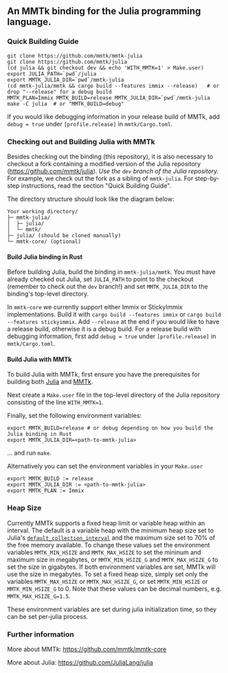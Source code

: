 ## An MMTk binding for the Julia programming language.

### Quick Building Guide

```
git clone https://github.com/mmtk/mmtk-julia
git clone https://github.com/mmtk/julia
(cd julia && git checkout dev && echo 'WITH_MMTK=1' > Make.user)
export JULIA_PATH=`pwd`/julia
export MMTK_JULIA_DIR=`pwd`/mmtk-julia
(cd mmtk-julia/mmtk && cargo build --features immix --release)   # or drop "--release" for a debug build
MMTK_PLAN=Immix MMTK_BUILD=release MMTK_JULIA_DIR=`pwd`/mmtk-julia make -C julia  # or "MMTK_BUILD=debug"
```

If you would like debugging information in your release build of MMTk, add `debug = true` under `[profile.release]` in `mmtk/Cargo.toml`.

### Checking out and Building Julia with MMTk

Besides checking out the binding (this repository), it is also necessary to checkout a fork containing a modified version of the Julia repository (https://github.com/mmtk/julia).
_Use the `dev` branch of the Julia repository._
For example, we check out the fork as a sibling of `mmtk-julia`.
For step-by-step instructions, read the section "Quick Building Guide".

The directory structure should look like the diagram below:

```
Your working directory/
├─ mmtk-julia/
│  ├─ julia/
│  └─ mmtk/
├─ julia/ (should be cloned manually)
└─ mmtk-core/ (optional)
```

#### Build Julia binding in Rust

Before building Julia, build the binding in `mmtk-julia/mmtk`. You must have already checked out Julia, set `JULIA_PATH` to point to the checkout (remember to check out the `dev` branch!) and set `MMTK_JULIA_DIR` to the binding's top-level directory.

In `mmtk-core` we currently support either Immix or StickyImmix implementations.
Build it with `cargo build --features immix` or `cargo build --features stickyimmix`.
Add `--release` at the end if you would like to have a release build, otherwise it is a debug build.
For a release build with debugging information, first add `debug = true` under `[profile.release]` in `mmtk/Cargo.toml`.

#### Build Julia with MMTk

To build Julia with MMTk, first ensure you have the prerequisites for building both [Julia](https://github.com/JuliaLang/julia/blob/master/doc/src/devdocs/build/build.md#required-build-tools-and-external-libraries) and [MMTk](https://github.com/mmtk/mmtk-core#requirements).

Next create a `Make.user` file in the top-level directory of the Julia repository consisting of the line `WITH_MMTK=1`.

Finally, set the following environment variables:

```
export MMTK_BUILD=release # or debug depending on how you build the Julia binding in Rust
export MMTK_JULIA_DIR=<path-to-mmtk-julia>
```
... and run `make`.

Alternatively you can set the environment variables in your `Make.user` 

```
export MMTK_BUILD := release
export MMTK_JULIA_DIR := <path-to-mmtk-julia>
export MMTK_PLAN := Immix
```

### Heap Size

Currently MMTk supports a fixed heap limit or variable heap within an interval. The default is a variable heap with the minimum heap size set to Julia's [`default_collection_interval`](https://github.com/mmtk/julia/blob/847cddeb7b9ddb5d6b66bec4c19d3a711748a45b/src/gc.c#L651) and the maximum size set to 70% of the free memory available. To change these values set the environment variables `MMTK_MIN_HSIZE` and `MMTK_MAX_HSIZE` to set the mininum and maximum size in megabytes, or `MMTK_MIN_HSIZE_G` and `MMTK_MAX_HSIZE_G` to set the size in gigabytes. If both environment variables are set, MMTk will use the size in megabytes. To set a fixed heap size, simply set only the variables `MMTK_MAX_HSIZE` or `MMTK_MAX_HSIZE_G`, or set `MMTK_MIN_HSIZE` or `MMTK_MIN_HSIZE_G` to 0. Note that these values can be decimal numbers, e.g. `MMTK_MAX_HSIZE_G=1.5`.

These environment variables are set during julia initialization time, so they can be set per-julia process.
 
### Further information

More about MMTk: https://github.com/mmtk/mmtk-core

More about Julia: https://github.com/JuliaLang/julia
